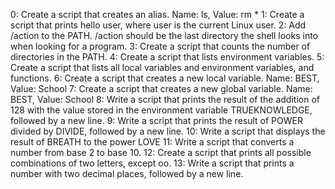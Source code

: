 0: Create a script that creates an alias. Name: ls, Value: rm *
1: Create a script that prints hello user, where user is the current Linux user.
2: Add /action to the PATH. /action should be the last directory the shell looks into when looking for a program.
3: Create a script that counts the number of directories in the PATH.
4: Create a script that lists environment variables.
5: Create a script that lists all local variables and environment variables, and functions.
6: Create a script that creates a new local variable. Name: BEST, Value: School
7: Create a script that creates a new global variable. Name: BEST, Value: School
8: Write a script that prints the result of the addition of 128 with the value stored in the environment variable TRUEKNOWLEDGE, followed by a new line.
9: Write a script that prints the result of POWER divided by DIVIDE, followed by a new line.
10: Write a script that displays the result of BREATH to the power LOVE
11: Write a script that converts a number from base 2 to base 10.
12: Create a script that prints all possible combinations of two letters, except oo.
13: Write a script that prints a number with two decimal places, followed by a new line.
